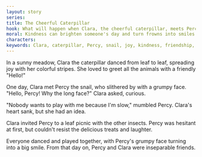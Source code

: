 ```yaml
---
layout: story
series: 
title: The Cheerful Caterpillar
hook: What will happen when Clara, the cheerful caterpillar, meets Percy, the grumpy snail?
moral: Kindness can brighten someone's day and turn frowns into smiles.
characters: 
keywords: Clara, caterpillar, Percy, snail, joy, kindness, friendship, brighten, frown, smile
---
```


In a sunny meadow, Clara the caterpillar danced from leaf to leaf, spreading joy with her colorful stripes. She loved to greet all the animals with a friendly "Hello!"

One day, Clara met Percy the snail, who slithered by with a grumpy face. "Hello, Percy! Why the long face?" Clara asked, curious.

"Nobody wants to play with me because I'm slow," mumbled Percy. Clara's heart sank, but she had an idea.

Clara invited Percy to a leaf picnic with the other insects. Percy was hesitant at first, but couldn't resist the delicious treats and laughter.

Everyone danced and played together, with Percy's grumpy face turning into a big smile. From that day on, Percy and Clara were inseparable friends.
